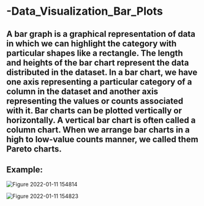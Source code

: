 # -Data_Visualization_Bar_Plots
## A bar graph is a graphical representation of data in which we can highlight the category with particular shapes like a rectangle. The length and heights of the bar chart represent the data distributed in the dataset. In a bar chart, we have one axis representing a particular category of a column in the dataset and another axis representing the values or counts associated with it.  Bar charts can be plotted vertically or horizontally. A vertical bar chart is often called a column chart. When we arrange bar charts in a high to low-value counts manner, we called them Pareto charts.

## Example:

![Figure 2022-01-11 154814](https://user-images.githubusercontent.com/97059233/149026737-74dc1afd-475a-4d57-9cff-a77ba3737781.png)

![Figure 2022-01-11 154823](https://user-images.githubusercontent.com/97059233/149026749-36ffe7b5-17b0-4b05-83b4-d061fb059c23.png)
